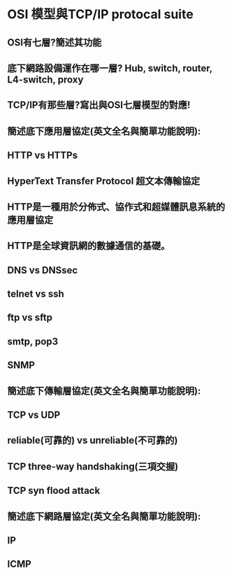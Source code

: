 # OSI 模型與TCP/IP protocal suite

## OSI有七層?簡述其功能

## 底下網路設備運作在哪一層? Hub, switch, router, L4-switch, proxy

## TCP/IP有那些層?寫出與OSI七層模型的對應!

## 簡述底下應用層協定(英文全名與簡單功能說明):

## HTTP vs HTTPs

## HyperText Transfer Protocol 超文本傳輸協定

## HTTP是一種用於分佈式、協作式和超媒體訊息系統的應用層協定

## HTTP是全球資訊網的數據通信的基礎。

## DNS vs DNSsec

## telnet vs ssh

## ftp vs sftp

## smtp, pop3

## SNMP

## 簡述底下傳輸層協定(英文全名與簡單功能說明):

## TCP vs UDP

## reliable(可靠的) vs unreliable(不可靠的)

## TCP three-way handshaking(三項交握)

## TCP syn flood attack

## 簡述底下網路層協定(英文全名與簡單功能說明):

## IP

## ICMP
